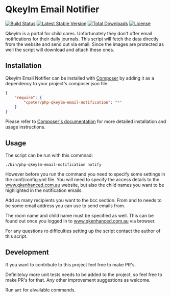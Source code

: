 # Qkeylm Email Notifier

[![Build Status](https://travis-ci.org/cpeter/php-qkeylm-email-notification.svg?branch=master)](https://travis-ci.org/cpeter/php-qkeylm-email-notification)
[![Latest Stable Version](https://poser.pugx.org/cpeter/php-qkeylm-email-notification/v/stable.svg)](https://packagist.org/packages/cpeter/php-qkeylm-email-notification)
[![Total Downloads](https://poser.pugx.org/cpeter/php-qkeylm-email-notification/downloads.svg)](https://packagist.org/packages/cpeter/php-qkeylm-email-notification)
[![License](https://poser.pugx.org/cpeter/php-qkeylm-email-notification/license.svg)](https://packagist.org/packages/cpeter/php-qkeylm-email-notification)

Qkeylm is a portal for child cares. Unfortunately they don't offer email notifications for their daily journals. 
This script will fetch the data directly from the website and send out via email. Since the images are protected as well
the script will download and attach these ones.

## Installation

Qkeylm Email Notifier can be installed with [Composer](http://getcomposer.org)
by adding it as a dependency to your project's composer.json file.

```json
{
    "require": {
        "cpeter/php-qkeylm-email-notification": "*"
    }
}
```

Please refer to [Composer's documentation](https://github.com/composer/composer/blob/master/doc/00-intro.md#introduction)
for more detailed installation and usage instructions.

## Usage

The script can be run with this commnad:

```./bin/php-qkeylm-email-notification notify```

However before you run the command you need to specify some settings in the conf/config.yml file. You will need to
specify the access details to the www.qkenhanced.com.au website, but also the child names you want to be highlighted in
the notification emails.

Add as many recipients you want to the bcc section. From and to needs to be some email address you can use to send 
emails from.

The room name and child name must be specified as well. This can be found out once you logged in to
www.qkenhanced.com.au via browser.

For any questions ro difficulties setting up the script contact the author of this script.

## Development

If you want to contribute to this project feel free to make PR's. 

Definiteluy more unit tests needs to be added to the project, so feel free to make PR's for that.
Any other improvement suggestions as welcome.

Run ```ant``` for alvailable commands.
